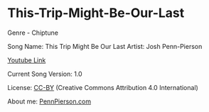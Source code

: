 # This-Trip-Might-Be-Our-Last
Genre - Chiptune

Song Name: This Trip Might Be Our Last
Artist: Josh Penn-Pierson

[Youtube Link](https://www.youtube.com/watch?v=whutHBu3sRU&index=28&list=PLye9mcKwe2zy3KW8uK_3F7HVMjJjdqSqU)

Current Song Version: 1.0

License: [CC-BY](http://creativecommons.org/licenses/by/4.0/) (Creative Commons Attribution 4.0 International)

About me: [PennPierson.com](http://pennpierson.com/)
